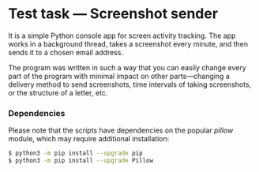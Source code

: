 # Test task ― Screenshot sender
It is a simple Python console app for screen activity tracking.
The app works in a background thread, takes a screenshot every minute, and then sends it to a chosen email address. 

The program was written in such a way that you can easily change every part of the program with minimal impact on other parts―changing a delivery method to send screenshots, time intervals of taking screenshots, or the structure of a letter, etc.

### Dependencies

Please note that the scripts have dependencies on the popular *pillow* module, which may require additional installation:

```sh
$ python3 -m pip install --upgrade pip
$ python3 -m pip install --upgrade Pillow
```
